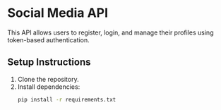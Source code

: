# Social Media API

This API allows users to register, login, and manage their profiles using token-based authentication.

## Setup Instructions

1. Clone the repository.
2. Install dependencies:
   ```bash
   pip install -r requirements.txt
